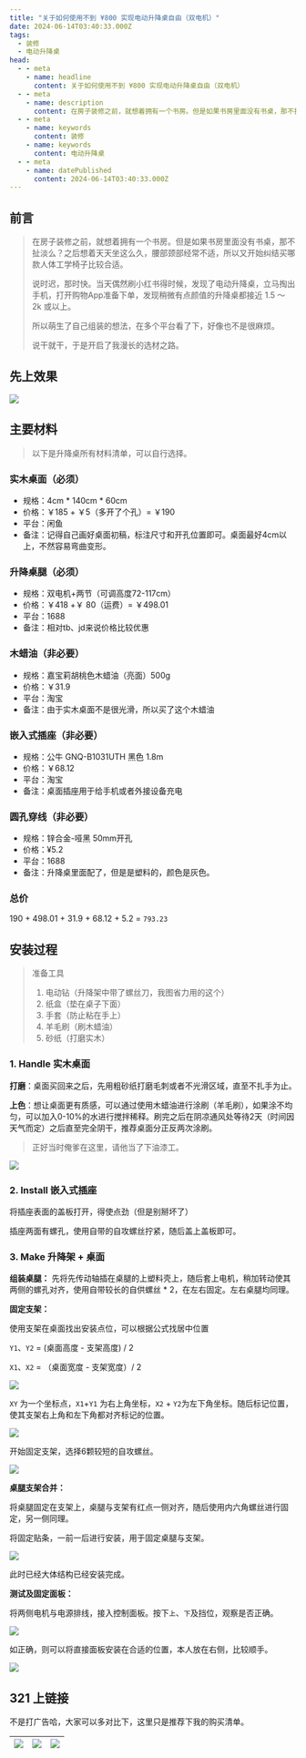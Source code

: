 ```yaml
---
title: "关于如何使用不到 ¥800 实现电动升降桌自由（双电机）"
date: 2024-06-14T03:40:33.000Z
tags: 
  - 装修
  - 电动升降桌
head:
  - - meta
    - name: headline
      content: 关于如何使用不到 ¥800 实现电动升降桌自由（双电机）
  - - meta
    - name: description
      content: 在房子装修之前，就想着拥有一个书房。但是如果书房里面没有书桌，那不扯淡么？之后想着天天坐这么久，腰部颈部经常不适，所以又开始纠结买哪款人体工学椅子比较合适。
  - - meta
    - name: keywords
      content: 装修
    - name: keywords
      content: 电动升降桌
  - - meta
    - name: datePublished
      content: 2024-06-14T03:40:33.000Z
---
```


## 前言

> 在房子装修之前，就想着拥有一个书房。但是如果书房里面没有书桌，那不扯淡么？之后想着天天坐这么久，腰部颈部经常不适，所以又开始纠结买哪款人体工学椅子比较合适。
>
> 说时迟，那时快。当天偶然刷小红书得时候，发现了电动升降桌，立马掏出手机，打开购物App准备下单，发现稍微有点颜值的升降桌都接近 1.5 ～ 2k 或以上。
> 
> 所以萌生了自己组装的想法，在多个平台看了下，好像也不是很麻烦。
>
> 说干就干，于是开启了我漫长的选材之路。

## 先上效果

![](../public/IMG_6120.jpg)


## 主要材料

> 以下是升降桌所有材料清单，可以自行选择。

### 实木桌面（必须）

*   规格：4cm \* 140cm \* 60cm
*   价格：￥185 + ￥5（多开了个孔）= ￥190
*   平台：闲鱼
*   备注：记得自己画好桌面初稿，标注尺寸和开孔位置即可。桌面最好4cm以上，不然容易弯曲变形。

### 升降桌腿（必须）

*   规格：双电机+两节（可调高度72-117cm）
*   价格：￥418 +￥ 80（运费）= ￥498.01
*   平台：1688
*   备注：相对tb、jd来说价格比较优惠

### 木蜡油（非必要）

*   规格：嘉宝莉胡桃色木蜡油（亮面）500g
*   价格：￥31.9
*   平台：淘宝
*   备注：由于实木桌面不是很光滑，所以买了这个木蜡油

### 嵌入式插座（非必要）

*   规格：公牛 GNQ-B1031UTH 黑色 1.8m
*   价格：￥68.12
*   平台：淘宝
*   备注：桌面插座用于给手机或者外接设备充电

### 圆孔穿线（非必要）

*   规格：锌合金-哑黑 50mm开孔
*   价格：¥5.2
*   平台：1688
*   备注：升降桌里面配了，但是是塑料的，颜色是灰色。

### 总价
190 + 498.01 + 31.9 + 68.12 + 5.2 = `793.23`


## 安装过程

> 准备工具
>
> 1.  电动钻（升降架中带了螺丝刀，我图省力用的这个）
> 2.  纸盒（垫在桌子下面）
> 3.  手套（防止粘在手上）
> 4.  羊毛刷（刷木蜡油）
> 5.  砂纸（打磨实木）

### 1. Handle 实木桌面

**打磨**：桌面买回来之后，先用粗砂纸打磨毛刺或者不光滑区域，直至不扎手为止。

**上色**：想让桌面更有质感，可以通过使用木蜡油进行涂刷（羊毛刷），如果涂不均匀，可以加入0-10%的水进行搅拌稀释。刷完之后在阴凉通风处等待2天（时间因天气而定）之后直至完全阴干，推荐桌面分正反两次涂刷。

> 正好当时俺爹在这里，请他当了下油漆工。

![](../public/IMG_5998.jpg)


### 2. Install 嵌入式插座

将插座表面的盖板打开，得使点劲（但是别掰坏了）

插座两面有螺孔，使用自带的自攻螺丝拧紧，随后盖上盖板即可。

### 3. Make 升降架 + 桌面

**组装桌腿：** 先将先传动轴插在桌腿的上塑料壳上，随后套上电机，稍加转动使其两侧的螺孔对齐，使用自带较长的自供螺丝 * 2，在左右固定。左右桌腿均同理。

**固定支架：**

使用支架在桌面找出安装点位，可以根据公式找居中位置

`Y1`、`Y2` = (桌面高度 - 支架高度) / 2

`X1`、`X2` = （桌面宽度 - 支架宽度）/ 2


![](../public/坐标计算.png)

`XY` 为一个坐标点，`X1`+`Y1` 为右上角坐标，`X2` + `Y2`为左下角坐标。随后标记位置，使其支架右上角和左下角都对齐标记的位置。


![](../public/坐标分布.png)

开始固定支架，选择6颗较短的自攻螺丝。


![](../public/支架自攻螺丝分布.png)

**桌腿支架合并：**

将桌腿固定在支架上，桌腿与支架有红点一侧对齐，随后使用内六角螺丝进行固定，另一侧同理。

将固定贴条，一前一后进行安装，用于固定桌腿与支架。

![](../public/固定铁条.png)


此时已经大体结构已经安装完成。

**测试及固定面板：**

将两侧电机与电源排线，接入控制面板。按下`上`、`下`及挡位，观察是否正确。

![](../public/IMG_6124.jpg)

如正确，则可以将直接面板安装在合适的位置，本人放在右侧，比较顺手。

![](../public/IMG_6123.jpg)

## 321 上链接
不是打广告哈，大家可以多对比下，这里只是推荐下我的购买清单。

| ![](../public/IMG_6083.png) | ![](../public/IMG_6082.png) | ![](../public/IMG_6081.png)  |
| --- | --- | -- |

